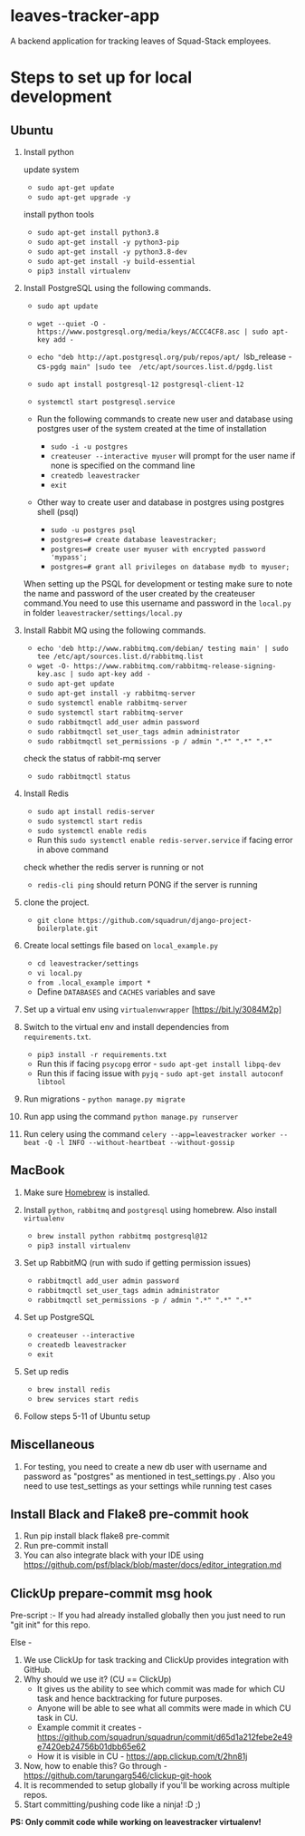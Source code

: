# leaves-tracker-app
A backend application for tracking leaves of Squad-Stack employees.

# Steps to set up for local development

## Ubuntu
1. Install python

    update system
    - `sudo apt-get update`
    - `sudo apt-get upgrade -y`

    install python tools
    - `sudo apt-get install python3.8`
    - `sudo apt-get install -y python3-pip`
    - `sudo apt-get install -y python3.8-dev`
    - `sudo apt-get install -y build-essential`
    - `pip3 install virtualenv`

2. Install PostgreSQL using the following commands.
    - `sudo apt update`
    - `wget --quiet -O - https://www.postgresql.org/media/keys/ACCC4CF8.asc | sudo apt-key add -`
    - `echo "deb http://apt.postgresql.org/pub/repos/apt/ `lsb_release -cs`-pgdg main" |sudo tee  /etc/apt/sources.list.d/pgdg.list`
    - `sudo apt install postgresql-12 postgresql-client-12`
    - `systemctl start postgresql.service`

    - Run the following commands to create new user and database using postgres user of the system created at the time of installation
        - `sudo -i -u postgres`
        - `createuser --interactive myuser` will prompt for the user name if none is specified on the command line
        - `createdb leavestracker`
        - `exit`

    - Other way to create user and database in postgres using postgres shell (psql)
        - `sudo -u postgres psql`
        - `postgres=# create database leavestracker;`
        - `postgres=# create user myuser with encrypted password 'mypass';`
        - `postgres=# grant all privileges on database mydb to myuser;`


    When setting up the PSQL for development or testing make sure to note the name and
    password of the user created by the createuser command.You need to use this username and password
    in the `local.py` in folder `leavestracker/settings/local.py`


3. Install Rabbit MQ using the following commands.

    - `echo 'deb http://www.rabbitmq.com/debian/ testing main' | sudo tee /etc/apt/sources.list.d/rabbitmq.list`
    - `wget -O- https://www.rabbitmq.com/rabbitmq-release-signing-key.asc | sudo apt-key add -`
    - `sudo apt-get update`
    - `sudo apt-get install -y rabbitmq-server`
    - `sudo systemctl enable rabbitmq-server`
    - `sudo systemctl start rabbitmq-server`
    - `sudo rabbitmqctl add_user admin password`
    - `sudo rabbitmqctl set_user_tags admin administrator`
    - `sudo rabbitmqctl set_permissions -p / admin ".*" ".*" ".*"`

    check the status of rabbit-mq server

    - `sudo rabbitmqctl status`

4. Install Redis

    - `sudo apt install redis-server`
    - `sudo systemctl start redis`
    - `sudo systemctl enable redis`
    - Run this `sudo systemctl enable redis-server.service` if facing error in above command


    check whether the redis server is running or not

    - `redis-cli ping` should return PONG if the server is running


5. clone the project.

    - `git clone https://github.com/squadrun/django-project-boilerplate.git`

6. Create local settings file based on `local_example.py`

    - `cd leavestracker/settings`
    - `vi local.py`
    - `from .local_example import *`
    - Define `DATABASES` and `CACHES` variables and save

7. Set up a virtual env using `virtualenvwrapper` [https://bit.ly/3084M2p]

8. Switch to the virtual env and install dependencies from `requirements.txt`.

    - `pip3 install -r requirements.txt`
    - Run this if facing `psycopg` error - `sudo apt-get install libpq-dev`
    - Run this if facing issue with `pyjq` - `sudo apt-get install autoconf libtool`

9. Run migrations - `python manage.py migrate`

10. Run app using the command `python manage.py runserver`

11. Run celery using the command `celery --app=leavestracker worker --beat -Q -l INFO --without-heartbeat --without-gossip`

## MacBook

1. Make sure [Homebrew](https://brew.sh/) is installed.

2. Install `python`, `rabbitmq` and `postgresql` using homebrew. Also install `virtualenv`

    - `brew install python rabbitmq postgresql@12`
    - `pip3 install virtualenv`

3. Set up RabbitMQ (run with sudo if getting permission issues)

    - `rabbitmqctl add_user admin password`
    - `rabbitmqctl set_user_tags admin administrator`
    - `rabbitmqctl set_permissions -p / admin ".*" ".*" ".*"`

3. Set up PostgreSQL

    - `createuser --interactive`
    - `createdb leavestracker`
    - `exit`

4. Set up redis

    - `brew install redis`
    - `brew services start redis`

5. Follow steps 5-11 of Ubuntu setup

## Miscellaneous
1. For testing, you need to create a new db user with username and password as "postgres" as mentioned in test_settings.py . Also you need to use test_settings as your settings while running test cases

## Install Black and Flake8 pre-commit hook
1. Run pip install black flake8 pre-commit
2. Run pre-commit install
3. You can also integrate black with your IDE using https://github.com/psf/black/blob/master/docs/editor_integration.md

## ClickUp prepare-commit msg hook
Pre-script :- If you had already installed globally then you just need to run "git init" for this repo.

Else -
1. We use ClickUp for task tracking and ClickUp provides integration with GitHub.
2. Why should we use it? (CU == ClickUp)
    - It gives us the ability to see which commit was made for which CU task and hence backtracking for future purposes.
    - Anyone will be able to see what all commits were made in which CU task in CU.
    - Example commit it creates - https://github.com/squadrun/squadrun/commit/d65d1a212febe2e49e7420eb24756b01dbb65e62
    - How it is visible in CU - https://app.clickup.com/t/2hn81j
3. Now, how to enable this? Go through - https://github.com/tarungarg546/clickup-git-hook
4. It is recommended to setup globally if you'll be working across multiple repos.
5. Start committing/pushing code like a ninja! :D ;)

**PS: Only commit code while working on leavestracker virtualenv!**
